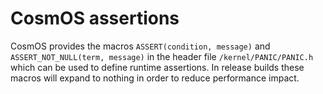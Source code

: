 
# CosmOS assertions

CosmOS provides the macros `ASSERT(condition, message)` and `ASSERT_NOT_NULL(term, message)` in the header file `/kernel/PANIC/PANIC.h` which can be used to define runtime assertions.  In release builds these macros will expand to nothing in order to reduce performance impact.